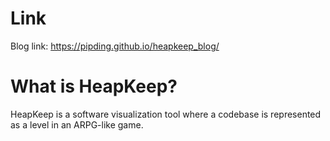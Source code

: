 # Link
Blog link: https://pipding.github.io/heapkeep_blog/

# What is HeapKeep?
HeapKeep is a software visualization tool where a codebase is represented as a level in an ARPG-like game.